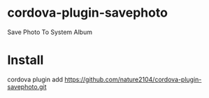 # cordova-plugin-savephoto
Save Photo To System Album

# Install
cordova plugin add https://github.com/nature2104/cordova-plugin-savephoto.git
